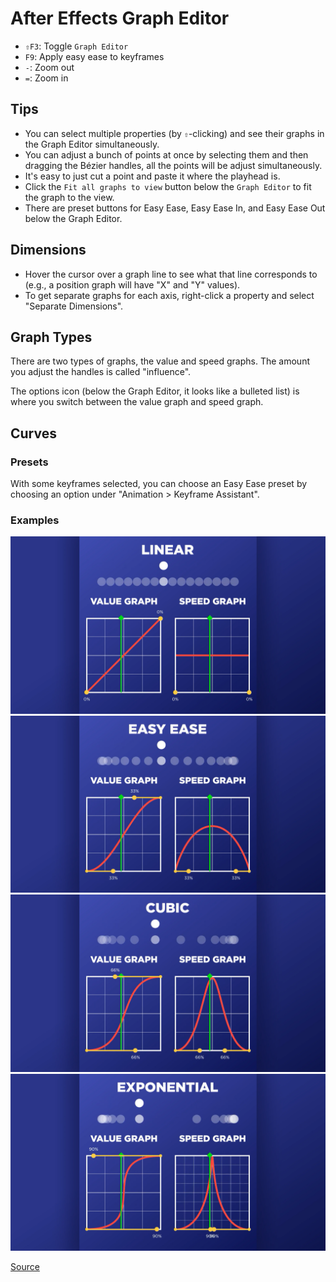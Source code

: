 # After Effects Graph Editor

- `⇧F3`: Toggle `Graph Editor`
- `F9`: Apply easy ease to keyframes
- `-`: Zoom out
- `=`: Zoom in

## Tips

- You can select multiple properties (by `⇧`-clicking) and see their graphs in the Graph Editor simultaneously.
- You can adjust a bunch of points at once by selecting them and then dragging the Bézier handles, all the points will be adjust simultaneously.
- It's easy to just cut a point and paste it where the playhead is.
- Click the `Fit all graphs to view` button below the `Graph Editor` to fit the graph to the view.
- There are preset buttons for Easy Ease, Easy Ease In, and Easy Ease Out below the Graph Editor.

## Dimensions

- Hover the cursor over a graph line to see what that line corresponds to (e.g., a position graph will have "X" and "Y" values).
- To get separate graphs for each axis, right-click a property and select "Separate Dimensions".

## Graph Types

There are two types of graphs, the value and speed graphs. The amount you adjust the handles is called "influence". 

The options icon (below the Graph Editor, it looks like a bulleted list) is where you switch between the value graph and speed graph.

## Curves

### Presets

With some keyframes selected, you can choose an Easy Ease preset by choosing an option under "Animation > Keyframe Assistant".

### Examples

![Linear](assets/after-effects-graph-linear.png)
![Easy Ease](assets/after-effects-graph-easy-ease.png)
![Cubic](assets/after-effects-graph-cubic.png)
![Exponential](assets/after-effects-graph-exponential.png)

[Source](https://www.schoolofmotion.com/blog/graph-editor-after-effects/)